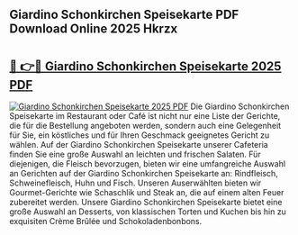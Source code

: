 ## Giardino Schonkirchen Speisekarte PDF Download Online 2025 Hkrzx

# <h2><a href="http://gccld4n.nevu.top/?p=Giardino+Schonkirchen+Speisekarte">🔗 👉🔴 Giardino Schonkirchen Speisekarte 2025 PDF</a></h2>

[![Giardino Schonkirchen Speisekarte 2025 PDF](https://i.imgur.com/dBaPXMq.png)](http://gccld4n.nevu.top/?p=Giardino+Schonkirchen+Speisekarte)
Die Giardino Schonkirchen Speisekarte im Restaurant oder Café ist nicht nur eine Liste der Gerichte, die für die Bestellung angeboten werden, sondern auch eine Gelegenheit für Sie, ein köstliches und für Ihren Geschmack geeignetes Gericht zu wählen. Auf der Giardino Schonkirchen Speisekarte unserer Cafeteria finden Sie eine große Auswahl an leichten und frischen Salaten. Für diejenigen, die Fleisch bevorzugen, bieten wir eine umfangreiche Auswahl an Gerichten auf der Giardino Schonkirchen Speisekarte an: Rindfleisch, Schweinefleisch, Huhn und Fisch. Unseren Auserwählten bieten wir Gourmet-Gerichte wie Schaschlik und Steak an, die auf einem alten Feuer zubereitet werden. Unsere Giardino Schonkirchen Speisekarte bietet eine große Auswahl an Desserts, von klassischen Torten und Kuchen bis hin zu exquisiten Crème Brûlée und Schokoladenbonbons.
